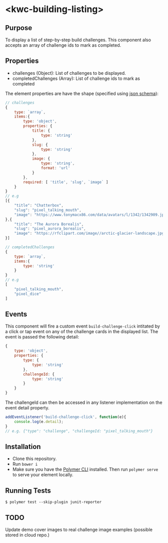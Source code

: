 # \<kwc-building-listing\>

## Purpose
To display a list of step-by-step build challenges. This component also accepts an array of challenge ids to mark as completed.

## Properties
* challenges (Object): List of challenges to be displayed. 
* completedChallenges (Array): List of challenge ids to mark as completed

The element properties are have the shape (specified using [json schema](https://spacetelescope.github.io/understanding-json-schema/)):


```js
// challenges
{
    type: `array`,
    items:{
        type: 'object',
        properties: {
            title: {
                type: 'string'
            },
            slug: {
                type: 'string'
            },
            image: {
                type: 'string',
                format: 'url'
            }
        },
        required: [ 'title', 'slug', `image` ]
    }
}
// e.g
[{
    "title": "Chatterbox",
    "slug": "pixel_talking_mouth",
    "image": "https://www.tonymacx86.com/data/avatars/l/1342/1342909.jpg"
},{
    "title": "The Aurora Borealis",
    "slug": "pixel_aurora_borealis",
    "image": "https://rfclipart.com/image//arctic-glacier-landscape.jpg"
}]

// completedChallenges
{
    type: `array`,
    items:{
        type: 'string'
    }
}
// e.g
[
    "pixel_talking_mouth",
    "pixel_dice"
]
```
## Events
This component will fire a custom event `build-challenge-click` intitated by a click or tap event on any of the challenge cards in the displayed list. The event is passed the following detail:
```js
{
    type: 'object',
    properties: {
        type: {
            type: 'string'
        },
        challengeId: {
            type: 'string'
        }
    }
}
```
The challengeId can then be accessed in any listener implementation on the event detail property.
```js
addEventListener('build-challenge-click', function(e){
    console.log(e.detail);
}
// e.g. {"type": "challenge", "challengeId: "pixel_talking_mouth"}
```

## Installation
* Clone this repository.
* Run `bower i`
* Make sure you have the [Polymer CLI](https://www.npmjs.com/package/polymer-cli) installed. Then run `polymer serve` to serve your element locally.

## Running Tests

```
$ polymer test --skip-plugin junit-reporter
```

## TODO
Update demo cover images to real challenge image examples (possible stored in cloud repo.)

